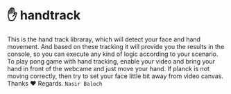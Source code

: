 # ✋ handtrack
This is the hand track libraray, which will detect your face and hand movement. And based on these tracking it will provide you the results in the console, so you can execute any kind of logic according to your scenario. To play pong game with hand tracking, enable your video and bring your hand in front of the webcame and just move your hand. If planck is not moving correctly, then try to set your face little bit away from video canvas. Thanks ♥
Regards.
```Nasir Baloch```
